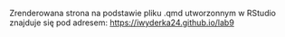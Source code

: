 Zrenderowana strona na podstawie pliku .qmd utworzonnym w RStudio znajduje się pod adresem:
https://iwyderka24.github.io/lab9

